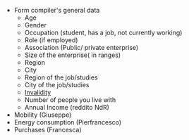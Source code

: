 - Form compiler's general data
    - Age
    - Gender
    - Occupation (student, has a job, not currently working)
    - Role (if employed)
    - Association (Public/ private enterprise)
    - Size of the enterprise( in ranges)
    - Region
    - City
    - Region of the job/studies
    - City of the job/studies
    - [Invalidity](http://www.medicentrojesi.it/pdf/INAILINPS/Disabili.pdf)
    - Number of people you live with
    - Annual Income (reddito NdR)
- Mobility (Giuseppe)
- Energy consumption (Pierfrancesco)
- Purchases (Francesca)